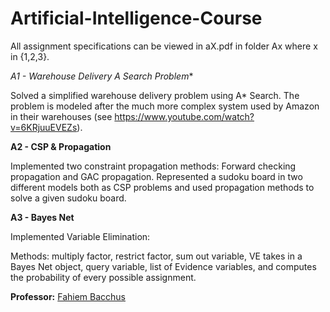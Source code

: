 # Artificial-Intelligence-Course


All assignment specifications can be viewed in aX.pdf in folder Ax where x in {1,2,3}.

**A1 - Warehouse Delivery A* Search Problem** 

Solved a simplified warehouse delivery problem using A* Search. The problem is modeled after the much 
more complex system used by Amazon in their warehouses (see https://www.youtube.com/watch?v=6KRjuuEVEZs).

**A2 - CSP & Propagation**

Implemented two constraint propagation methods: Forward checking propagation and GAC propagation. 
Represented a sudoku board in two different models both as CSP problems and used propagation methods to solve a given sudoku board.

**A3 - Bayes Net**

Implemented Variable Elimination: 

Methods: multiply factor, restrict factor, sum out variable, VE takes in a Bayes Net object, query variable, list of Evidence variables, and 
computes the probability of every possible assignment. 

**Professor:**
[Fahiem Bacchus](http://www.cs.toronto.edu/~fbacchus/)
